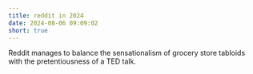 ```yaml
---
title: reddit in 2024
date: 2024-08-06 09:09:02
short: true
---
```


Reddit manages to balance the sensationalism of grocery store tabloids with the pretentiousness of a TED talk.
